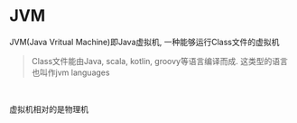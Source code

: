 # JVM

JVM(Java Vritual Machine)即Java虚拟机, 一种能够运行Class文件的虚拟机

> Class文件能由Java, scala, kotlin, groovy等语言编译而成. 这类型的语言也叫作jvm languages

​		

虚拟机相对的是物理机

